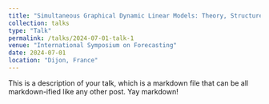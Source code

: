 ```yaml
---
title: "Simultaneous Graphical Dynamic Linear Models: Theory, Structure and Counterfactual Forecasting"
collection: talks
type: "Talk"
permalink: /talks/2024-07-01-talk-1
venue: "International Symposium on Forecasting"
date: 2024-07-01
location: "Dijon, France"
---
```


This is a description of your talk, which is a markdown file that can be all markdown-ified like any other post. Yay markdown!
